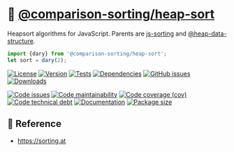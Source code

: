 :octopus:
[@comparison-sorting/heap-sort](https://comparison-sorting.github.io/heap-sort)
==

Heapsort algorithms for JavaScript. Parents are
[js-sorting](https://github.com/make-github-pseudonymous-again/js-sorting)
and
[@heap-data-structure](https://github.com/heap-data-structure/about).

```js
import {dary} from '@comparison-sorting/heap-sort';
let sort = dary(2);
```

[![License](https://img.shields.io/github/license/comparison-sorting/heap-sort.svg)](https://raw.githubusercontent.com/comparison-sorting/heap-sort/main/LICENSE)
[![Version](https://img.shields.io/npm/v/@comparison-sorting/heap-sort.svg)](https://www.npmjs.org/package/@comparison-sorting/heap-sort)
[![Tests](https://img.shields.io/github/workflow/status/comparison-sorting/heap-sort/ci:cover?event=push&label=tests)](https://github.com/comparison-sorting/heap-sort/actions/workflows/ci:cover.yml?query=branch:main)
[![Dependencies](https://img.shields.io/librariesio/github/comparison-sorting/heap-sort.svg)](https://github.com/comparison-sorting/heap-sort/network/dependencies)
[![GitHub issues](https://img.shields.io/github/issues/comparison-sorting/heap-sort.svg)](https://github.com/comparison-sorting/heap-sort/issues)
[![Downloads](https://img.shields.io/npm/dm/@comparison-sorting/heap-sort.svg)](https://www.npmjs.org/package/@comparison-sorting/heap-sort)

[![Code issues](https://img.shields.io/codeclimate/issues/comparison-sorting/heap-sort.svg)](https://codeclimate.com/github/comparison-sorting/heap-sort/issues)
[![Code maintainability](https://img.shields.io/codeclimate/maintainability/comparison-sorting/heap-sort.svg)](https://codeclimate.com/github/comparison-sorting/heap-sort/trends/churn)
[![Code coverage (cov)](https://img.shields.io/codecov/c/gh/comparison-sorting/heap-sort/main.svg)](https://codecov.io/gh/comparison-sorting/heap-sort)
[![Code technical debt](https://img.shields.io/codeclimate/tech-debt/comparison-sorting/heap-sort.svg)](https://codeclimate.com/github/comparison-sorting/heap-sort/trends/technical_debt)
[![Documentation](https://comparison-sorting.github.io/heap-sort/badge.svg)](https://comparison-sorting.github.io/heap-sort/source.html)
[![Package size](https://img.shields.io/bundlephobia/minzip/@comparison-sorting/heap-sort)](https://bundlephobia.com/result?p=@comparison-sorting/heap-sort)

## :scroll: Reference

  - https://sorting.at
